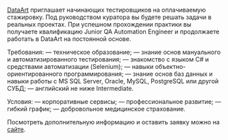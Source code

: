 [DataArt](https://vk.com/dataart) приглашает начинающих тестировщиков на оплачиваемую стажировку. Под руководством куратора вы будете решать задачи в реальных проектах. При успешном прохождении практики вы получаете квалификацию Junior QA Automation Engineer и продолжаете работать в DataArt на постоянной основе.

Требования: — техническое образование; — знание основ мануального и автоматизированного тестирования; — знакомство с языком С# и средствами автоматизации (Selenium); — навыки объектно-ориентированного программирования; — знание основ баз данных и навыки работы с MS SQL Server, Oracle, MySQL, PostgreSQL или другой СУБД; — английский не ниже Intermediate.

Условия: — корпоративные сервисы; — профессиональное развитие; — гибкий график; — добровольное медицинское страхование.

Посмотреть дополнительную информацию и оставить заявку можно на [сайте](www.dataart.ru/vacancy/qaa059).